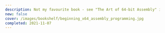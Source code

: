 ```yaml
---
description: Not my favourite book - see "The Art of 64-bit Assembly" instead; see my article on the <a href="https://saveriomiroddi.github.io/Beginning-x64-Assembly-Programming-Errata">errata</a>.
new: false
cover: /images/bookshelf/beginning_x64_assembly_programming.jpg
completed: 2021-11-07
---
```

